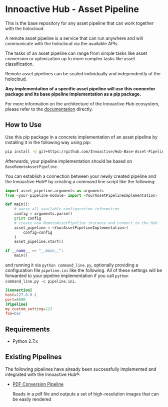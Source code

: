 # Innoactive Hub - Asset Pipeline

This is the base repository for any asset pipeline that can work together with the holocloud.

A remote asset pipeline is a service that can run anywhere and will communicate with the holocloud
via the available APIs.

The tasks of an asset pipeline can range from simple tasks like asset conversion or optimization up
to more complex tasks like asset classification.

Remote asset pipelines can be scaled individually and independently of the holocloud.

**Any implementation of a specific asset pipeline will use this connector package and its base pipeline implementation 
as a pip package.**

For more information on the architecture of the Innoactive Hub ecosystem, please refer to the [
documentation](https://github.com/Innoactive/Hub-Backend) directly.

## How to Use

Use this pip package in a concrete implementation of an asset pipeline by installing it in the following way using pip:

```bash
pip install -U git+https://github.com/Innoactive/Hub-Base-Asset-Pipeline.git@0.1.0
```

Afterwards, your pipeline implementation should be based on `BaseRemoteAssetPipeline`. 

You can establish a connection between your newly created pipeline and the Innoactive Hub® by creating 
a command line script like the following: 

```python
import asset_pipeline.arguments as arguments
from <your-pipeline-module> import <YourAssetPipelineImplementation>

def main():
    # parse all available configuration information
    config = arguments.parse()
    print config
    # create new RemoteAssetPipeline instance and connect to the Hub
    asset_pipeline = <YourAssetPipelineImplementation>(
        config=config
    )
    asset_pipeline.start()

if __name__ == "__main__":
    main()

```

and running it via `python command_line.py`, optionally providing a configuration file `pipeline.ini` 
like the following. All of these settings will be forwarded to your pipeline implementation if you call
`python command_line.py -c pipeline.ini`.

```ini
[Connection]
host=127.0.0.1
port=8000
[Pipeline]
my_custom_setting=123
foo=bar
```

## Requirements

- Python 2.7.x

## Existing Pipelines

The following pipelines have already been successfully implemented and integrated with the Innoactive Hub®:

- [PDF Conversion Pipeline](https://github.com/Innoactive/Hub-PDF-Pipeline)
  
  Reads in a pdf file and outputs a set of high-resolution images that can be easily rendered

